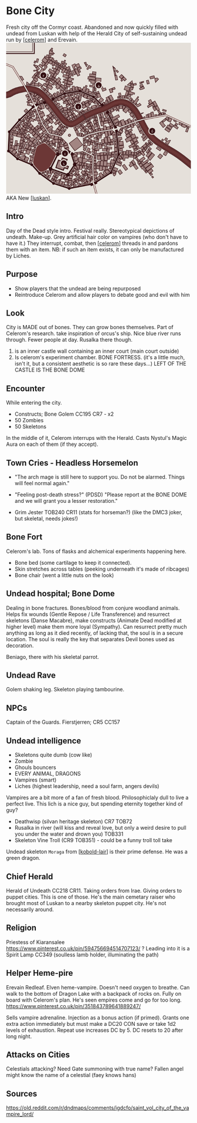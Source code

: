 # Bone City
Fresh city off the Cormyr coast.
Abandoned and now quickly filled with undead from Luskan with help of the Herald
City of self-sustaining undead run by [[celerom]] and Erevain.
![](bonecity.png)
AKA New [[luskan]].

## Intro
Day of the Dead style intro.
Festival really. Stereotypical depictions of undeath. Make-up. Grey artificial hair color on vampires (who don't have to have it.)
They interrupt, combat, then [[celerom]] threads in and pardons them with an item. NB: if such an item exists, it can only be manufactured by Liches.

## Purpose
- Show players that the undead are being repurposed
- Reintroduce Celerom and allow players to debate good and evil with him

## Look
City is MADE out of bones. They can grow bones themselves. Part of Celerom's research.
take inspiration of orcus's ship.
Nice blue river runs through. Fewer people at day. Rusalka there though.

1. is an inner castle wall containing an inner court (main court outside)
2. Is celerom's experiment chamber. BONE FORTRESS. (it's a little much, isn't it, but a consistent aesthetic is so rare these days...)
LEFT OF THE CASTLE IS THE BONE DOME

## Encounter
While entering the city.
- Constructs; Bone Golem CC195 CR7 - x2
- 50 Zombies
- 50 Skeletons

In the middle of it, Celerom interrups with the Herald.
Casts Nystul's Magic Aura on each of them (if they accept).

## Town Cries - Headless Horsemelon
- "The arch mage is still here to support you. Do not be alarmed. Things will feel normal again."
- "Feeling post-death stress?" (PDSD) "Please report at the BONE DOME and we will grant you a lesser restoration."

- Grim Jester TOB240 CR11 (stats for horseman?) (like the DMC3 joker, but skeletal, needs jokes!)

## Bone Fort
Celerom's lab. Tons of flasks and alchemical experiments happening here.
- Bone bed (some cartilage to keep it connected).
- Skin stretches across tables (peeking underneath it's made of ribcages)
- Bone chair (went a little nuts on the look)

## Undead hospital; Bone Dome
Dealing in bone fractures. Bones/blood from conjure woodland animals.
Helps fix wounds (Gentle Repose / Life Transference) and resurrect skeletons (Danse Macabre), make constructs (Animate Dead modified at higher level) make them more loyal (Sympathy).
Can resurrect pretty much anything as long as it died recently, of lacking that, the soul is in a secure location. The soul is really the key that separates
Devil bones used as decoration.

Beniago, there with his skeletal parrot.

## Undead Rave
Golem shaking leg. Skeleton playing tambourine.

## NPCs
Captain of the Guards. Fierstjerren; CR5 CC157

## Undead intelligence
- Skeletons quite dumb (cow like)
- Zombie
- Ghouls bouncers
- EVERY ANIMAL, DRAGONS
- Vampires (smart)
- Liches (highest leadership, need a soul farm, angers devils)

Vampires are a bit more of a fan of fresh blood. Philosophiclaly dull to live a perfect live.
This lich is a nice guy, but spending eternity together kind of guy?

- Deathwisp (silvan heritage skeleton) CR7 TOB72
- Rusalka in river (will kiss and reveal love, but only a weird desire to pull you under the water and drown you) TOB331
- Skeleton Vine Troll (CR9 TOB351) - could be a funny troll toll take

Undead skeleton `Moraga` from [[kobold-lair]] is their prime defense. He was a green dragon.

## Chief Herald
Herald of Undeath CC218 CR11.
Taking orders from Irae. Giving orders to puppet cities. This is one of those.
He's the main cemetary raiser who brought most of Luskan to a nearby skeleton puppet city.
He's not necessarily around.

## Religion
Priestess of Kiaransalee https://www.pinterest.co.uk/pin/594756694514707123/ ?
Leading into it is a Spirit Lamp CC349 (soulless lamb holder, illuminating the path)

## Helper Heme-pire
Erevain Redleaf. Elven heme-vampire. Doesn't need oxygen to breathe. Can walk to the bottom of Dragon Lake with a backpack of rocks on. Fully on board with Celerom's plan. He's seen empires come and go for too long.
https://www.pinterest.co.uk/pin/351843789641889247/

Sells vampire adrenaline. Injection as a bonus action (if primed). Grants one extra action immediately but must make a DC20 CON save or take 1d2 levels of exhaustion. Repeat use increases DC by 5. DC resets to 20 after long night.

## Attacks on Cities
Celestials attacking? Need Gate summoning with true name?
Fallen angel might know the name of a celestial (faey knows hans)

## Sources
https://old.reddit.com/r/dndmaps/comments/igdcfo/saint_vol_city_of_the_vampire_lord/

[//begin]: # "Autogenerated link references for markdown compatibility"
[celerom]: ../npcs/celerom "Celerum"
[luskan]: ../north/luskan "Luskan"
[kobold-lair]: ../whiteplume/kobold-lair "Moraga's Lair"
[//end]: # "Autogenerated link references"
